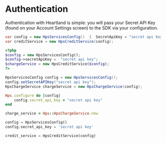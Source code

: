 # Authentication

Authentication with Heartland is simple: you will pass your Secret API Key (found on your Account Settings screen) to the SDK via your configuration.

```csharp
var config = new HpsServicesConfig()  {  SecretApiKey = "secret api key"  };
var creditService = new HpsCreditService(config);
```

```php
<?php
$config = new HpsServicesConfig();
$config->secretApiKey =  "secret api key";
$chargeService = new HpsCreditService($config);
?>
```

```java
HpsServicesConfig config = new HpsServicesConfig();
config.setSecretAPIKey("secret api key");
HpsChargeService chargeService = new HpsChargeService(config);
```

```ruby
Hps.configure do |config|
    config.secret_api_key = "secret api key"
end  

charge_service = Hps::HpsChargeService.new
```

```python
config = HpsServicesConfig()
config.secret_api_key = 'secret api key'

credit_service = HpsCreditService(config)
```